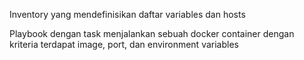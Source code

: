 Inventory yang mendefinisikan daftar variables dan hosts


Playbook dengan task menjalankan sebuah docker container dengan kriteria terdapat image, port, dan environment variables
